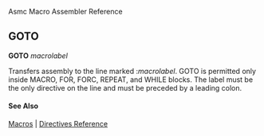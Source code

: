 Asmc Macro Assembler Reference

## GOTO

**GOTO** _macrolabel_

Transfers assembly to the line marked :_macrolabel_. GOTO is permitted only inside MACRO, FOR, FORC, REPEAT, and WHILE blocks. The label must be the only directive on the line and must be preceded by a leading colon.

#### See Also

[Macros](macros.md) | [Directives Reference](readme.md)
